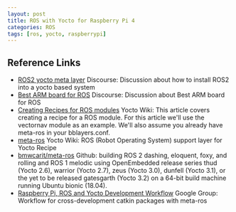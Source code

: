 ```yaml
---
layout: post
title: ROS with Yocto for Raspberry Pi 4
categories: ROS
tags: [ros, yocto, raspberrypi]
---
```

## Reference Links

- [ROS2 yocto meta layer](<https://discourse.ros.org/t/ros2-yocto-meta-layer/9643>) Discourse: Discussion about how to install ROS2 into a yocto based system
- [Best ARM board for ROS](<https://discourse.ros.org/t/best-arm-board-for-ros/152>) Discourse: Discussion about Best ARM board for ROS
- [Creating Recipes for ROS modules](<https://wiki.yoctoproject.org/wiki/TipsAndTricks/Creating_Recipes_for_ROS_modules>) Yocto Wiki: This article covers creating a recipe for a ROS module. For this article we'll use the vectornav module as an example. We'll also assume you already have meta-ros in your bblayers.conf.
- [meta-ros](<https://layers.openembedded.org/layerindex/branch/master/layer/meta-ros/>) Yocto Wiki: ROS (Robot Operating System) support layer for Yocto Recipe
- [bmwcarit/meta-ros](<https://github.com/ros/meta-ros>) Github: building ROS 2 dashing, eloquent, foxy, and rolling and ROS 1 melodic using OpenEmbedded release series thud (Yocto 2.6), warrior (Yocto 2.7), zeus (Yocto 3.0), dunfell (Yocto 3.1), or the yet to be released gatesgarth (Yocto 3.2) on a 64-bit build machine running Ubuntu bionic (18.04).
- [Raspberry Pi, ROS and Yocto Development Workflow](<https://groups.google.com/g/meta-ros/c/gSf0enCP94s?pli=1>) Google Group: Workflow for cross-development catkin packages with meta-ros
